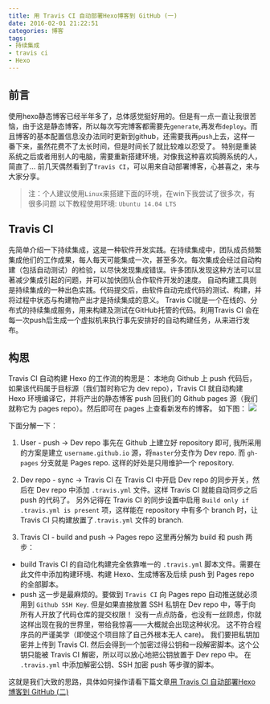 ```yaml
---
title: 用 Travis CI 自动部署Hexo博客到 GitHub (一)
date: 2016-02-01 21:22:51
categories: 博客
tags:
- 持续集成
- travis ci
- Hexo
---
```


## 前言
使用hexo静态博客已经半年多了，总体感觉挺好用的。但是有一点一直让我很苦恼，由于这是静态博客，所以每次写完博客都需要先`generate`,再发布`deploy`。而且博客的基本配置信息没办法同时更新到github，还需要我再`push`上去，这样一番下来，虽然花费不了太长时间，但是时间长了就比较难以忍受了。
特别是重装系统之后或者用别人的电脑，需要重新搭建环境，对像我这种喜欢捣腾系统的人，简直了...
前几天偶然看到了`Travis CI`，可以用来自动部署博客，心甚喜之，来与大家分享。
<!-- more -->
> 注：个人建议使用`Linux`来搭建下面的环境，在win下我尝试了很多次，有很多问题
> 以下教程使用环境: `Ubuntu 14.04 LTS`

## Travis CI
先简单介绍一下持续集成，这是一种软件开发实践。在持续集成中，团队成员频繁集成他们的工作成果，每人每天可能集成一次，甚至多次。每次集成会经过自动构建（包括自动测试）的检验，以尽快发现集成错误。许多团队发现这种方法可以显著减少集成引起的问题，并可以加快团队合作软件开发的速度。
自动构建工具则是持续集成的一种出色实践。代码提交后，由软件自动完成代码的测试、构建，并将过程中状态与构建物产出才是持续集成的意义。
Travis CI就是一个在线的、分布式的持续集成服务，用来构建及测试在GitHub托管的代码。利用Travis CI 会在每一次push后生成一个虚拟机来执行事先安排好的自动构建任务，从来进行发布。

## 构思
Travis CI 自动构建 Hexo 的工作流的构思是：
本地向 Github 上 push 代码后，如果该代码属于目标源（我们暂时称它为 dev repo），Travis CI 就自动构建 Hexo 环境编译它，并将产出的静态博客 push 回我们的 Github pages 源（我们就称它为 pages repo）。然后即可在 pages 上查看新发布的博客。
如下图：
![](http://7xqoa3.com1.z0.glb.clouddn.com/images%2Ftravis-hexo-flowing.png)

下面分解一下：

1. User - push -> Dev repo
事先在 Github 上建立好 repository 即可, 我所采用的方案是建立 `username.github.io` 源，将`master`分支作为 Dev repo. 而 `gh-pages` 分支就是 Pages repo. 这样的好处是只用维护一个 repository.

2. Dev repo - sync -> Travis CI
在 Travis CI 中开启 Dev repo 的同步开关，然后在 Dev repo 中添加 `.travis.yml` 文件。这样 Travis CI 就能自动同步之后 push 的代码了。
另外记得在 Travis CI 的同步设置中启用 `Build only if .travis.yml is present` 项，这样能在 repository 中有多个 branch 时，让 Travis CI 只构建放置了`.travis.yml` 文件的 branch.

3. Travis CI - build and push -> Pages repo
这里再分解为 build 和 push 两步：
- build
Travis CI 的自动化构建完全依靠唯一的 `.travis.yml` 脚本文件。需要在此文件中添加构建环境、构建 Hexo、生成博客及后续 push 到 Pages repo 的全部脚本。
- push
这一步是最麻烦的。要做到 `Travis CI` 向 Pages repo 自动推送就必须用到 `Github SSH Key`. 但是如果直接放置 SSH 私钥在 Dev repo 中，等于向所有人开放了代码仓库的提交权限！
没有一点点防备，也没有一丝顾虑，你就这样出现在我的世界里，带给我惊喜——大概就会出现这种状况。
这不符合程序员的严谨美学（即使这个项目除了自己外根本无人 care)。
我们要把私钥加密并上传到 Travis CI. 然后会得到一个加密过得公钥和一段解密脚本。这个公钥只能被 Travis CI 解密，所以可以放心地把公钥放置于 Dev repo 中。
在 `.travis.yml` 中添加解密公钥、SSH 加密 push 等步骤的脚本。

这就是我们大致的思路，具体如何操作请看下篇文章[用 Travis CI 自动部署Hexo博客到 GitHub (二)](http://blog.waydrow.com/2016/02/01/travis-ci-for-hexo-2/)